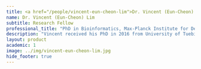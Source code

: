 ```yaml
---
title: <a href="/people/vincent-eun-cheon-lim">Dr. Vincent (Eun-Cheon) Lim</a>
name: Dr. Vincent (Eun-Cheon) Lim
subtitle: Research Fellow
professional_title: "PhD in Bioinformatics, Max-Planck Institute for Developmental Biology, Tuebingen (Germany), Postdoctoral Fellow (2016-2017)"  # Joined professional titles
description: "Vincent received his PhD in 2016 from University of Tuebingen-Max-Planck Institute (MPI) for developmental biology under the supervision of Dr. Detlef Weigel(MPI) and Dr. Daniel Huson(University of Tuebingen). During his doctoral study, he focused on developing highly accurate and efficient bioinformatics algorithms for large-scale analyses, encompassing a sequencing error correction module, a taxonomy-id classifier,  and a whole genome aligner with a structural variant calling algorithm. He has lots of interests in machine learning and GPU-computing field, especially, with respect to the application of deep learning to biological questions.Aside from science, he is a religious person, and tries to help North Korean people."
layout: product
academic: 1
image: ../img/vincent-eun-cheon-lim.jpg
hide_footer: true
---
```

